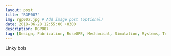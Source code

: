 ```yaml
---
layout: post
title: "RGP007"
img: rgp007.jpg # Add image post (optional)
date: 2018-06-28 12:55:00 +0300
description: RGP007
tag: [Design, Fabrication, RoseGPE, Mechanical, Simulation, Systems, Teams, Teams-Super]
---
```

Linky bois
